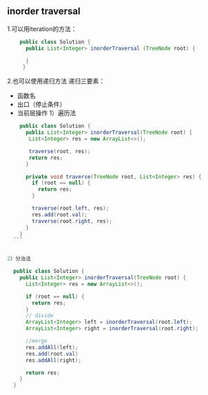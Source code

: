 ## inorder traversal
1.可以用iteration的方法：

```java
    public class Solution {
      public List<Integer> inorderTraversal (TreeNode root) {

      }
     }
```
2.也可以使用递归方法
  递归三要素：
  * 函数名
  * 出口（停止条件）
  * 当前层操作
1）遍历法
````java
    public class Solution {
      public List<Integer> inorderTraversal(TreeNode root) {
       List<Integer> res = new ArrayList<>();

       traverse(root, res);
       return res;
      }

      private void traverse(TreeNode root, List<Integer> res) {
        if (root == null) {
          return res;
        }

        traverse(root.left, res);
        res.add(root.val);
        traverse(root.right, res);
      }
    }
  ```


2）分治法

  public class Solution {
    public List<Integer> inorderTraversal(TreeNode root) {
      List<Integer> res = new ArrayList<>();

      if (root == null) {
        return res;
      }
      // divide
      ArrayList<Integer> left = inorderTraversal(root.left);
      ArrayList<Integer> right = inorderTraversal(root.right);

      //merge
      res.addAll(left);
      res.add(root.val)
      res.addAll(right);

      return res;
    }
  }

